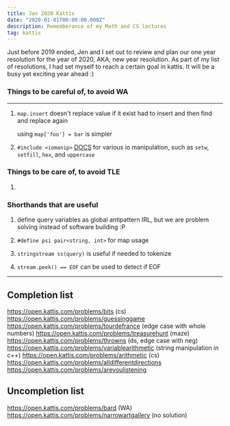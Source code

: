 ```yaml
---
title: Jan 2020 Kattis
date: "2020-01-01T00:00:00.000Z"
description: Rememberance of my Math and CS lectures
tag: kattis
---
```


Just before 2019 ended, Jen and I set out to review and plan our one year resolution for the year of 2020, AKA, new year resolution. As part of my list of resolutions, I had set myself to reach a certain goal in kattis. It will be a busy yet exciting year ahead :)

### Things to be careful of, to avoid WA

---

1. `map.insert` doesn't replace value if it exist
   had to insert and then find and replace again

   using `map['foo'] = bar` is simpler

2. `#include <iomanip>` [DOCS](https://en.cppreference.com/w/cpp/io/manip) for various io manipulation, such as `setw`, `setfill`, `hex`, and `uppercase`

### Things to be care of, to avoid TLE

1.

### Shorthands that are useful

1. define query variables as global
   antipattern IRL, but we are problem solving instead of software building :P
2. `#define psi pair<string, int>` for map usage

3. `stringstream ss(query)` is useful if needed to tokenize
4. `stream.peek() == EOF` can be used to detect if EOF

---

## Completion list

https://open.kattis.com/problems/bits (cs)
https://open.kattis.com/problems/guessinggame
https://open.kattis.com/problems/tourdefrance (edge case with whole numbers)
https://open.kattis.com/problems/treasurehunt (maze)
https://open.kattis.com/problems/throwns (ds, edge case with neg)
https://open.kattis.com/problems/variablearithmetic (string manipulation in c++)
https://open.kattis.com/problems/arithmetic (cs)
https://open.kattis.com/problems/alldifferentdirections
https://open.kattis.com/problems/areyoulistening

## Uncompletion list

https://open.kattis.com/problems/bard (WA)
https://open.kattis.com/problems/narrowartgallery (no solution)

<!-- commented out section

### 1 Jan

Score: 252.6 Rank: 1525

### 3 Jan

Score: 258.0 Rank: 1490

### 4 Jan

Score: 266.1 Rank: 1431

### 5 Jan

Score: 270.0 Rank: 1400

### 18 Jan

Score: 280.5 Rank: 1333
-->
